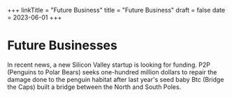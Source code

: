 +++
linkTitle = "Future Business"
title = "Future Business"
draft = false
date = 2023-06-01
+++

# Future Businesses

In recent news, a new Silicon Valley startup is looking for funding. P2P (Penguins to Polar Bears) seeks one-hundred million dollars to repair the damage done to the penguin habitat after last year's seed baby Btc (Bridge the Caps) built a bridge between the North and South Poles. 
